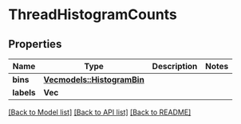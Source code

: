 # ThreadHistogramCounts

## Properties

Name | Type | Description | Notes
------------ | ------------- | ------------- | -------------
**bins** | [**Vec<models::HistogramBin>**](HistogramBin.md) |  | 
**labels** | **Vec<String>** |  | 

[[Back to Model list]](../README.md#documentation-for-models) [[Back to API list]](../README.md#documentation-for-api-endpoints) [[Back to README]](../README.md)


